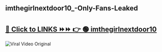 
 ## imthegirlnextdoor10_-Only-Fans-Leaked

# <h2><a href="https://clipsfans.com/imthegirlnextdoor10_&ref=git">🔗 Click to LINKS ⏩⏩ 👉 🟢 imthegirlnextdoor10  </a></h2>

<a href="https://clipsfans.com/imthegirlnextdoor10_&ref=git" rel="nofollow" data-target="animated-image.originalLink"><img src="https://i.ibb.co.com/xMMVF88/686577567.gif" alt="Viral Video Original" style="max-width: 100%; display: inline-block;" data-target="animated-image.originalImage"></a>
